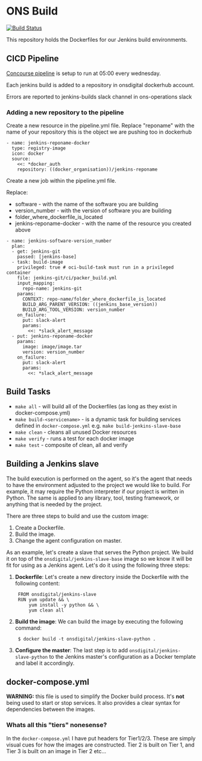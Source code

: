 # ONS Build

[![Build Status](https://travis-ci.org/ONSdigital/jenkins-build-envs.svg?branch=master)](https://travis-ci.org/ONSdigital/jenkins-build-envs)

This repository holds the Dockerfiles for our Jenkins build environments.

## CICD Pipeline 

[Concourse pipeline](https://concourse.cicd-shared.aws.onsdigital.uk/teams/cia/pipelines/jenkins-docker-build) is setup to run at 05:00 every wednesday. 

Each jenkins build is added to a repository in onsdigital dockerhub account. 

Errors are reported to jenkins-builds slack channel in ons-operations slack

### Adding a new repository to the pipeline

Create a new resource in the pipeline.yml file. Replace "reponame" with the name of your repository this is the object we are pushing too in dockerhub

```
- name: jenkins-reponame-docker
  type: registry-image
  icon: docker
  source:
    <<: *docker_auth
    repository: ((docker_organisation))/jenkins-reponame
```

Create a new job within the pipeline.yml file. 

Replace:

- software - with the name of the software you are building
- version_number - with the version of software you are building
- folder_where_dockerfile_is_located
- jenkins-reponame-docker - with the name of the resource you created above

```
- name: jenkins-software-version_number
  plan:
  - get: jenkins-git
    passed: [jenkins-base]
  - task: build-image
    privileged: true # oci-build-task must run in a privileged container
    file: jenkins-git/ci/packer_build.yml
    input_mapping:
      repo-name: jenkins-git
    params:
      CONTEXT: repo-name/folder_where_dockerfile_is_located
      BUILD_ARG_PARENT_VERSION: ((jenkins_base_version))
      BUILD_ARG_TOOL_VERSION: version_number
    on_failure:
      put: slack-alert
      params:
        <<: *slack_alert_message
  - put: jenkins-reponame-docker
    params:
      image: image/image.tar
      version: version_number
    on_failure:
      put: slack-alert
      params:
        <<: *slack_alert_message
```


## Build Tasks

* `make all` - will build all of the Dockerfiles (as long as they exist in docker-compose.yml)
* `make build-<servicename>` - is a dynamic task for building services defined in `docker-compose.yml` e.g. `make build-jenkins-slave-base`
* `make clean` - cleans all unused Docker resources
* `make verify` - runs a test for each docker image
* `make test` - composite of clean, all and verify


## Building a Jenkins slave
The build execution is performed on the agent, so it's the agent that needs to have the environment adjusted to the project we would like to build. For example, it may require the Python interpreter if our project is written in Python. The same is applied to any library, tool, testing framework, or anything that is needed by the project.


There are three steps to build and use the custom image:
1. Create a Dockerfile.
2. Build the image.
3. Change the agent configuration on master.

As an example, let's create a slave that serves the Python project. We build it on top of the `onsdigital/jenkins-slave-base` image so we know it will be fit for using as a Jenkins agent. Let's do it using the following three steps:

1. **Dockerfile**: Let's create a new directory inside the Dockerfile with the following content:

        FROM onsdigital/jenkins-slave
        RUN yum update && \
            yum install -y python && \
            yum clean all

2. **Build the image**: We can build the image by executing the following command:

        $ docker build -t onsdigital/jenkins-slave-python .

3. **Configure the master**: The last step is to add `onsdigital/jenkins-slave-python` to the Jenkins master's configuration as a Docker template and label it accordingly.


## docker-compose.yml

**WARNING:** this file is used to simplify the Docker build process. It's **not** being used to start or stop services. It also provides a clear syntax for dependencies between the images.

### Whats all this "tiers" nonesense?

In the `docker-compose.yml` I have put headers for Tier1/2/3. These are simply visual cues for how the images are constructed. Tier 2 is built on Tier 1, and Tier 3 is built on an image in Tier 2 etc...
